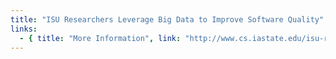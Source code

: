 ```yaml
---
title: "ISU Researchers Leverage Big Data to Improve Software Quality"
links:
  - { title: "More Information", link: "http://www.cs.iastate.edu/isu-researchers-leverage-big-data-improve-software-quality" }
---
```

